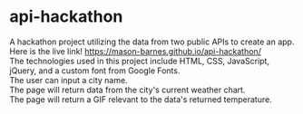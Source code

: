 # api-hackathon
A hackathon project utilizing the data from two public APIs to create an app.<br>
Here is the live link! https://mason-barnes.github.io/api-hackathon/<br>
The technologies used in this project include HTML, CSS, JavaScript, jQuery, and a custom font from Google Fonts.<br>
The user can input a city name.<br>
The page will return data from the city's current weather chart.<br>
The page will return a GIF relevant to the data's returned temperature.<br>
